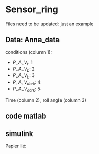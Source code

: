 # Sensor_ring

Files need to be updated: just an example 

## Data: Anna_data
conditions (column 1): 
* $P_+ A_+ V_{t}$: 1
* $P_+ A_- V_{b}$: 2
* $P_+ A_+ V_{b}$: 3
* $P_+ A_+ V_{dark}$: 4
* $P_+ A_- V_{dark}$: 5

Time (column 2), roll angle (column 3)

## code matlab
## simulink





Papier lié: 
